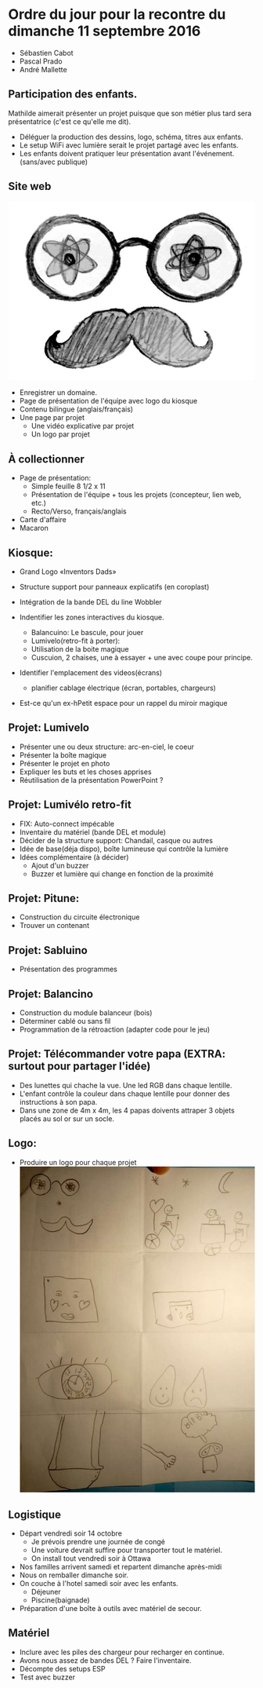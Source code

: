 # Ordre du jour pour la recontre du dimanche 11 septembre 2016
 
 - Sébastien Cabot
 - Pascal Prado
 - André Mallette

## Participation des enfants.

Mathilde aimerait présenter un projet puisque que son métier plus tard sera présentatrice (c'est ce qu'elle me dit).

- Déléguer la production des dessins, logo, schéma, titres aux enfants.
- Le setup WiFi avec lumière serait le projet partagé avec les enfants.
- Les enfants doivent pratiquer leur présentation avant l'événement. (sans/avec publique)

  
## Site web

![Logo «Inventors Dads»](./image/logo-inventors-dads-joe-10-sept.jpg "par Jonathan, le 10 septembre 2016")

- Enregistrer un domaine.
- Page de présentation de l'équipe avec logo du kiosque
- Contenu bilingue (anglais/français)
- Une page par projet
  - Une vidéo explicative par projet
  - Un logo par projet

## À collectionner

- Page de présentation:
  -  Simple feuille 8 1/2 x 11
  -  Présentation de l'équipe + tous les projets (concepteur, lien web, etc.)
  -  Recto/Verso, français/anglais
- Carte d'affaire
- Macaron
  
## Kiosque:

  - Grand Logo «Inventors Dads»
  - Structure support pour panneaux explicatifs (en coroplast)
  - Intégration de la bande DEL du line Wobbler
  - Indentifier les zones interactives du kiosque.
    - Balancuino: Le bascule, pour jouer
    - Lumivelo(retro-fit à porter):
    - Utilisation de la boite magique
    - Cuscuion, 2 chaises, une à essayer + une avec coupe pour principe.
  - Identifier l'emplacement des videos(écrans)
    - planifier cablage électrique (écran, portables, chargeurs)

  - Est-ce qu'un ex-hPetit espace pour un rappel du miroir magique

## Projet: Lumivelo

  - Présenter une ou deux structure: arc-en-ciel, le coeur
  - Présenter la boîte magique
  - Présenter le projet en photo
  - Expliquer les buts et les choses apprises
  - Réutilisation de la présentation PowerPoint ?

## Projet: Lumivélo retro-fit

  - FIX: Auto-connect impécable
  - Inventaire du matériel (bande DEL et module)
  - Décider de la structure support: Chandail, casque ou autres
  - Idée de base(déja dispo), boîte lumineuse qui contrôle la lumière
  - Idées complémentaire (à décider)
    - Ajout d'un buzzer
    - Buzzer et lumière qui change en fonction de la proximité

## Projet: Pitune:

  - Construction du circuite électronique
  - Trouver un contenant

## Projet: Sabluino

  - Présentation des programmes

## Projet: Balancino

  - Construction du module balanceur (bois)
  - Déterminer cablé ou sans fil
  - Programmation de la rétroaction (adapter code pour le jeu)

## Projet: Télécommander votre papa (EXTRA: surtout pour partager l'idée)

  - Des lunettes qui chache la vue. Une led RGB dans chaque lentille.
  - L'enfant contrôle la couleur dans chaque lentille pour donner des instructions à son papa.
  - Dans une zone de 4m x 4m, les 4 papas doivents attraper 3 objets placés au sol or sur un socle.

## Logo:

  - Produire un logo pour chaque projet
![Les logos des des projets](image/logo-projets-mathilde-11-sept.jpg "par Mathilde, dimanche 11 septembre")

## Logistique

  - Départ vendredi soir 14 octobre
    - Je prévois prendre une journée de congé
    - Une voiture devrait suffire pour transporter tout le matériel.
    - On install tout vendredi soir à Ottawa
  - Nos familles arrivent samedi et repartent dimanche après-midi
  - Nous on remballer dimanche soir.
  - On couche à l'hotel samedi soir avec les enfants.
    - Déjeuner
    - Piscine(baignade)
  - Préparation d'une boîte à outils avec matériel de secour.

## Matériel
  - Inclure avec les piles des chargeur pour recharger en continue.
  - Avons nous assez de bandes DEL ? Faire l'inventaire.
  - Décompte des setups ESP
  - Test avec buzzer
